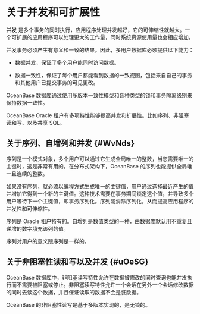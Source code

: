 关于并发和可扩展性 
==============================



**并发** 是多个事务的同时执行，应用程序处理并发越好，它的可伸缩性就越大。一个可扩展的应用程序可以处理更大的工作量，同时系统资源使用量也会相应增加。

并发事务必须产生有意义和一致的结果。因此，多用户数据库必须提供以下能力：

* 数据并发，保证了多个用户能同时访问数据。

* 数据一致性，保证了每个用户都能看到数据的一致视图，包括来自自己的事务和其他用户已提交事务的可见更改。




OceanBase 数据库通过使用多版本一致性模型和各种类型的锁和事务隔离级别来保持数据一致性。

OceanBase Oracle 租户有多项特性能够提高并发和扩展性。比如序列、非阻塞读和写、以及共享 SQL。

关于序列、自增列和并发 {#WvNds}
--------------------

序列是一个模式对象，多个用户可以通过它生成全局唯一的整数，当您需要唯一的主键时，这是非常有用的。在分布式架构下，OceanBase 的序列也能提供全局唯一且连续的整数。

如果没有序列，就必须以编程方式生成唯一的主键值，用户通过选择最近产生的值并增加它得到一个新的主键值。这种技术需要在事务期间锁定这个值，并导致多个用户等待下一个主键值，即事务序列化。序列能消除序列化，从而提高应用程序的并发性和可伸缩性。

序列是 Oracle 租户特有的。自增列是数值类型的一种，由数据库默认用不重复且递增的数字填充该列的值。

序列对用户的意义跟序列是一样的。

关于非阻塞性读和写以及并发 {#uOeSG}
----------------------

OceanBase 数据库中，非阻塞读写特性允许在数据被修改的同时查询也能并发执行而不需要被阻塞或停止。非阻塞读写特性允许一个会话在另外一个会话修改数据的同时去读这个数据，并且保证读取的数据不会是脏数据。

OceanBase 的非阻塞性读写是基于多版本实现的，是无锁的。
